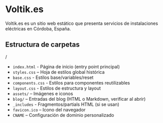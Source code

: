 # Voltik.es

Voltik.es es un sitio web estático que presenta servicios de instalaciones eléctricas en Córdoba, España.

## Estructura de carpetas

/
- `index.html` - Página de inicio (entry point principal)
- `styles.css` – Hoja de estilos global histórica
- `base.css` - Estilos base/variables/reset
- `components.css` - Estilos para componentes reutilizables
- `layout.css` - Estilos de estructura y layout
- `assets/` – Imágenes e iconos
- `blog/` – Entradas del blog (HTML o Markdown, verificar al abrir)
- `_includes` - Fragmentos/partials HTML (si se usan)
- `favicon.ico` – Icono del navegador
- `CNAME` – Configuración de dominio personalizado


